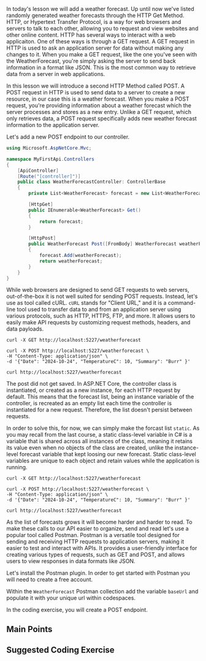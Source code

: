 In today's lesson we will add a weather forecast.  Up until now we've listed randomly generated weather forecasts through the HTTP Get Method.
HTTP, or Hypertext Transfer Protocol, is a way for web browsers and servers to talk to each other, allowing you to request and view websites and other online content.
HTTP has several ways to interact with a web applicaiton.  One of these ways is through a GET request.  A GET request in HTTP is used to ask an application server for data without making any changes to it. 
When you make a GET request, like the one you've seen with the WeatherForecast, you're simply asking the server to send back information in a format like JSON. 
This is the most common way to retrieve data from a server in web applications.

In this lesson we will introduce a second HTTP Method called POST.  A POST request in HTTP is used to send data to a server to create a new resource, in our case this is a weather forecast. 
When you make a POST request, you're providing information about a weather forecast which the server processes and stores as a new entry. 
Unlike a GET request, which only retrieves data, a POST request specifically adds new weather forecast information to the application server.

Let's add a new POST endpoint to our controller.

``` cs
using Microsoft.AspNetCore.Mvc;

namespace MyFirstApi.Controllers
{
    [ApiController]
    [Route("[controller]")]
    public class WeatherForecastController: ControllerBase
    {
        private List<WeatherForecast> forecast = new List<WeatherForecast>();

        [HttpGet]
        public IEnumerable<WeatherForecast> Get()
        {
            return forecast;
        }

        [HttpPost]
        public WeatherForecast Post([FromBody] WeatherForecast weatherForecast)
        {
            forecast.Add(weatherForecast);
            return weatherForecast;
        }
    }
}
```

While web browsers are designed to send GET requests to web servers, out-of-the-box it is not well suited for sending POST requests.  Instead, let's use as tool called cURL.
`cURL` stands for "Client URL," and it is a command-line tool used to transfer data to and from an application server using various protocols, such as HTTP, HTTPS, FTP, and more. 
It allows users to easily make API requests by customizing request methods, headers, and data payloads.

```
curl -X GET http://localhost:5227/weatherforecast

curl -X POST http://localhost:5227/weatherforecast \
-H "Content-Type: application/json" \
-d '{"Date": "2024-10-24", "TemperatureC": 10, "Summary": "Burr" }'

curl http://localhost:5227/weatherforecast
```

The post did not get saved.  In ASP.NET Core, the controller class is instantiated, or created as a new instance, for each HTTP request by default. 
This means that the forecast list, being an instance variable of the controller, is recreated as an empty list each time the controller is instantiated for a new request. 
Therefore, the list doesn't persist between requests.

In order to solve this, for now, we can simply make the forcast list `static`.  As you may recall from the last course, a static class-level variable in C# is a variable that is shared across 
all instances of the class, meaning it retains its value even when no objects of the class are created, unlike the instance-level forecast variable that kept loosing our new forecast.  Static class-level variables are unique to each object and retain values while the application is running.


```
curl -X GET http://localhost:5227/weatherforecast

curl -X POST http://localhost:5227/weatherforecast \
-H "Content-Type: application/json" \
-d '{"Date": "2024-10-24", "TemperatureC": 10, "Summary": "Burr" }'

curl http://localhost:5227/weatherforecast
```

As the list of forecasts grows it will become harder and harder to read.  To make these calls to our API easier to organize, send and read let's use a popular tool called Postman.
Postman is a versatile tool designed for sending and receiving HTTP requests to application servers, making it easier to test and interact with APIs. 
It provides a user-friendly interface for creating various types of requests, such as GET and POST, and allows users to view responses in data formats like JSON. 

Let's install the Postman plugin.  In order to get started with Postman you will need to create a free account.

Within the `WeatherForecast` Postman collection add the variable `baseUrl` and populate it with your unique url within codespaces.


In the coding exercise, you will create a POST endpoint.

## Main Points

## Suggested Coding Exercise


